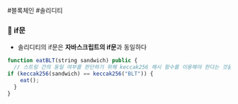 ---
---

#블록체인 #솔리디티 

### 📌 if문
+ 솔리디티의 if문은 **자바스크립트의 if문**과 동일하다
```JavaScript
function eatBLT(string sandwich) public {  
  // 스트링 간의 동일 여부를 판단하기 위해 keccak256 해시 함수를 이용해야 한다는 것을 기억하자   
if (keccak256(sandwich) == keccak256("BLT")) {  
    eat();  
  }  
}
```